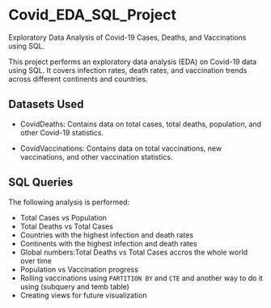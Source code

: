 # Covid_EDA_SQL_Project
Exploratory Data Analysis of Covid-19 Cases, Deaths, and Vaccinations using SQL.

This project performs an exploratory data analysis (EDA) on Covid-19 data using SQL. 
It covers infection rates, death rates, and vaccination trends across different continents and countries.

## Datasets Used
- CovidDeaths: Contains data on total cases, total deaths, population, and other Covid-19 statistics.

- CovidVaccinations: Contains data on total vaccinations, new vaccinations, and other vaccination statistics.

## SQL Queries
The following analysis is performed:
- Total Cases vs Population
- Total Deaths vs Total Cases
- Countries with the highest infection and death rates
- Continents with the highest infection and death rates
- Global numbers:Total Deaths vs Total Cases accros the whole world over time
- Population vs Vaccination progress
- Rolling vaccinations using `PARTITION BY` and `CTE`  and another way to do it using (subquery and temb table)
- Creating views for future visualization
